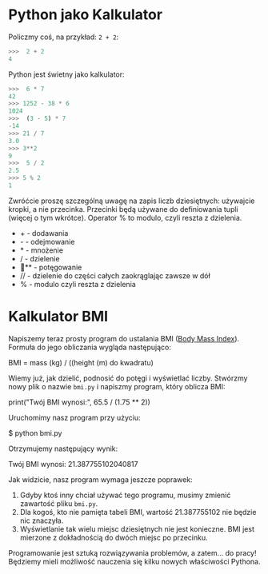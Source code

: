 Python jako Kalkulator
======================

Policzmy coś, na przykład: `2 + 2`:

```python
>>>  2 + 2
4
```

Python jest świetny jako kalkulator:

```python
>>>  6 * 7
42
>>> 1252 - 38 * 6
1024
>>>  (3 - 5) * 7
-14
>>> 21 / 7
3.0
>>> 3**2
9
>>>  5 / 2
2.5
>>> 5 % 2
1
```

Zwróćcie proszę szczególną uwagę na zapis liczb dziesiętnych: używajcie
kropki, a nie przecinka. Przecinki będą używane do definiowania tupli
<bmi-tuples> (więcej o tym wkrótce). Operator % to modulo, czyli reszta
z dzielenia.

* \+ - dodawania
* \- - odejmowanie
* \* - mnożenie
* / - dzielenie
* ** - potęgowanie
* // - dzielenie do części całych zaokrąglając zawsze w dół
* % - modulo czyli reszta z dzielenia

Kalkulator BMI
==============

Napiszemy teraz prosty program do ustalania BMI ([Body Mass
Index](http://pl.wikipedia.org/wiki/Body_Mass_Index)). Formuła do
jego obliczania wygląda następująco:

BMI = mass (kg) / ((height (m) do kwadratu)

Wiemy już, jak dzielić, podnosić do potęgi i wyświetlać liczby.
Stwórzmy nowy plik o nazwie `bmi.py` i napiszmy program, który oblicza BMI:

print("Twój BMI wynosi:", 65.5 / (1.75 ** 2))

Uruchomimy nasz program przy użyciu:

$ python bmi.py

Otrzymujemy następujący wynik:

Twój BMI wynosi: 21.387755102040817

Jak widzicie, nasz program wymaga jeszcze poprawek:

1.  Gdyby ktoś inny chciał używać tego programu, musimy zmienić zawartość
pliku `bmi.py`.
2.  Dla kogoś, kto nie pamięta tabeli BMI, wartość 21.387755102 nie
będzie nic znaczyła.
3.  Wyświetlanie tak wielu miejsc dziesiętnych nie jest konieczne.
BMI jest mierzone z dokładnością do dwóch miejsc po przecinku.

Programowanie jest sztuką rozwiązywania problemów, a zatem... do pracy!
Będziemy mieli możliwość nauczenia się kilku nowych właściwości Pythona.
